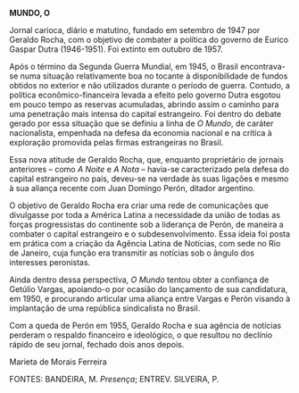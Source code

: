 **MUNDO, O**

Jornal carioca, diário e matutino, fundado em setembro de 1947 por
Geraldo Rocha, com o objetivo de combater a política do governo de
Eurico Gaspar Dutra (1946-1951). Foi extinto em outubro de 1957.

Após o término da Segunda Guerra Mundial, em 1945, o Brasil
encontrava-se numa situação relativamente boa no tocante à
disponibilidade de fundos obtidos no exterior e não utilizados durante o
período de guerra. Contudo, a política econômico-financeira levada a
efeito pelo governo Dutra esgotou em pouco tempo as reservas acumuladas,
abrindo assim o caminho para uma penetração mais intensa do capital
estrangeiro. Foi dentro do debate gerado por essa situação que se
definiu a linha de *O Mundo*, de caráter nacionalista, empenhada na
defesa da economia nacional e na crítica à exploração promovida pelas
firmas estrangeiras no Brasil.

Essa nova atitude de Geraldo Rocha, que, enquanto proprietário de
jornais anteriores – como *A Noite* e *A Nota* – havia-se caracterizado
pela defesa do capital estrangeiro no país, deveu-se na verdade às suas
ligações e mesmo à sua aliança recente com Juan Domingo Perón, ditador
argentino.

O objetivo de Geraldo Rocha era criar uma rede de comunicações que
divulgasse por toda a América Latina a necessidade da união de todas as
forças progressistas do continente sob a liderança de Perón, de maneira
a combater o capital estrangeiro e o subdesenvolvimento. Essa ideia foi
posta em prática com a criação da Agência Latina de Notícias, com sede
no Rio de Janeiro, cuja função era transmitir as notícias sob o ângulo
dos interesses peronistas.

Ainda dentro dessa perspectiva, *O Mundo* tentou obter a confiança de
Getúlio Vargas, apoiando-o por ocasião do lançamento de sua candidatura,
em 1950, e procurando articular uma aliança entre Vargas e Perón visando
à implantação de uma república sindicalista no Brasil.

Com a queda de Perón em 1955, Geraldo Rocha e sua agência de notícias
perderam o respaldo financeiro e ideológico, o que resultou no declínio
rápido de seu jornal, fechado dois anos depois.

Marieta de Morais Ferreira

FONTES: BANDEIRA, M. *Presença*; ENTREV. SILVEIRA, P.
